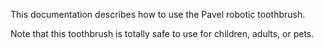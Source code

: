 This documentation describes how to use the Pavel
robotic toothbrush.

Note that this toothbrush is totally safe to use
for children, adults, or pets.